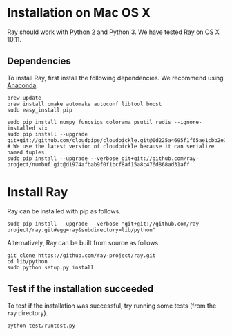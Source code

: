 # Installation on Mac OS X

Ray should work with Python 2 and Python 3. We have tested Ray on OS X 10.11.

## Dependencies

To install Ray, first install the following dependencies. We recommend using
[Anaconda](https://www.continuum.io/downloads).

```
brew update
brew install cmake automake autoconf libtool boost
sudo easy_install pip

sudo pip install numpy funcsigs colorama psutil redis --ignore-installed six
sudo pip install --upgrade git+git://github.com/cloudpipe/cloudpickle.git@0d225a4695f1f65ae1cbb2e0bbc145e10167cce4  # We use the latest version of cloudpickle because it can serialize named tuples.
sudo pip install --upgrade --verbose git+git://github.com/ray-project/numbuf.git@d1974afbab9f0f1bcf8af15a8c476d868ad31aff
```

# Install Ray

Ray can be installed with pip as follows.

```
sudo pip install --upgrade --verbose "git+git://github.com/ray-project/ray.git#egg=ray&subdirectory=lib/python"
```

Alternatively, Ray can be built from source as follows.

```
git clone https://github.com/ray-project/ray.git
cd lib/python
sudo python setup.py install
```

## Test if the installation succeeded
To test if the installation was successful, try running some tests (from the
`ray` directory).

```
python test/runtest.py
```
